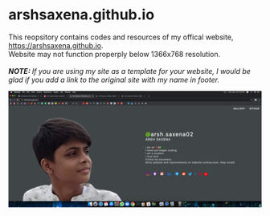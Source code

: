 # arshsaxena.github.io
<p>This reopsitory contains codes and resources of my offical website, <a href="https://arshsaxena.github.io">https://arshsaxena.github.io</a>.
<br>
Website may not function properply below 1366x768 resolution.
<br><br>
<i><b>NOTE: </b>If you are using my site as a template for your website, I would be glad if you add a link to the original site with my name in footer.</i></p>
<img align="center" src="https://raw.githubusercontent.com/arshsaxena/arshsaxena.github.io/main/repository-readme-resources/imgs/website-screenshot-macos-catalina.PNG">